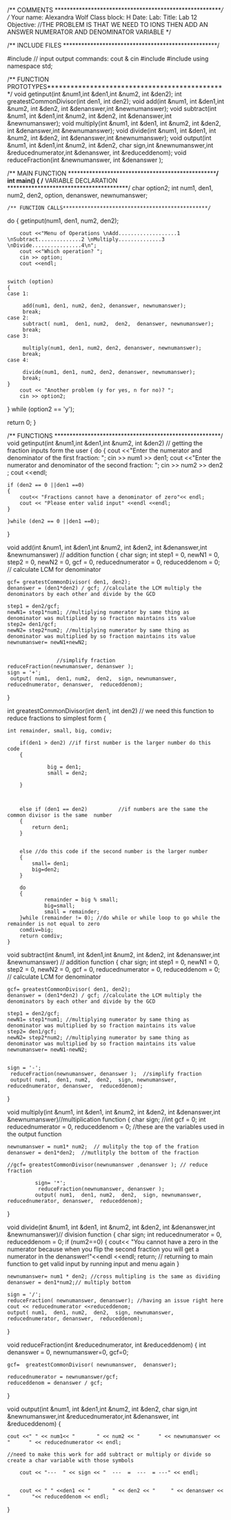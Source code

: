 /** COMMENTS ********************************************************/
/*	Your name: Alexandra Wolf
	Class block: 	H			Date:
	Lab:
	Title: Lab 12
	Objective:  //THE PROBLEM IS THAT WE NEED TO IONS THEN ADD AN ANSWER NUMERATOR AND DENOMINATOR VARIABLE
*/

/** INCLUDE FILES ***************************************************/

#include <iostream>	//	input output commands:	cout & cin
#include <iomanip>
#include <cmath>
using namespace std;

/** FUNCTION PROTOTYPES**********************************************/
void getinput(int &num1,int &den1,int &num2, int &den2);
int greatestCommonDivisor(int den1, int den2);
void add(int &num1, int &den1,int &num2, int &den2, int &denanswer,int &newnumanswer);
void subtract(int &num1, int &den1,int &num2, int &den2, int &denanswer,int &newnumanswer);
void multiply(int &num1, int &den1, int &num2, int &den2, int &denanswer,int &newnumanswer);
void divide(int &num1, int &den1, int &num2, int &den2, int &denanswer,int &newnumanswer);
void output(int &num1, int &den1,int &num2, int &den2, char sign,int &newnumanswer,int &reducednumerator,int &denanswer, int &reduceddenom);
void reduceFraction(int &newnumanswer, int &denanswer );

/** MAIN FUNCTION ***************************************************/
int main()
{
	/** VARIABLE DECLARATION ****************************************/
char option2;
int num1, den1, num2, den2, option, denanswer, newnumanswer;


	/** FUNCTION CALLS***********************************************/
do
{
	 getinput(num1, den1, num2, den2);

		cout <<"Menu of Operations \nAdd...................1 \nSubtract..............2 \nMultiply..............3 \nDivide................4\n";
		cout <<"Which operation? ";
		cin >> option;
		cout <<endl;


	switch (option)
	{
	case 1:

		 add(num1, den1, num2, den2, denanswer, newnumanswer);
		 break;
	case 2:
		 subtract( num1,  den1, num2,  den2,  denanswer, newnumanswer);
		 break;
	case 3:

		 multiply(num1, den1, num2, den2, denanswer, newnumanswer);
		 break;
	case 4:

		 divide(num1, den1, num2, den2, denanswer, newnumanswer);
		 break;
	}
		cout << "Another problem (y for yes, n for no)? ";
		cin >> option2;

} while (option2 == 'y');

return 0;
}




/** FUNCTIONS *******************************************************/
void getinput(int &num1,int &den1,int &num2, int &den2)  // getting the fraction inputs form the user
{
	do
	{
	cout <<"Enter the numerator and denominator of the first fraction: ";
	cin >> num1 >> den1;
	cout <<"Enter the numerator and denominator of the second fraction: ";
	cin >> num2 >> den2 ;
	cout <<endl;

	if (den2 == 0 ||den1 ==0)
	{
		cout<< "Fractions cannot have a denominator of zero"<< endl;
		cout << "Please enter valid input" <<endl <<endl;
	}

	}while (den2 == 0 ||den1 ==0);

}

void add(int &num1, int &den1,int &num2, int &den2, int &denanswer,int &newnumanswer) // addition function
{
char sign;
	int step1 = 0, newN1 = 0, step2 = 0, newN2 = 0,  gcf = 0, reducednumerator = 0, reduceddenom = 0;
							// calculate LCM for denominator

	gcf= greatestCommonDivisor( den1, den2);
	denanswer = (den1*den2) / gcf; //calculate the LCM multiply the denominators by each other and divide by the GCD

	step1 = den2/gcf;
	newN1= step1*num1; //multiplying numerator by same thing as denominator was multiplied by so fraction maintains its value
	step2= den1/gcf;
	newN2= step2*num2; //multiplying numerator by same thing as denominator was multiplied by so fraction maintains its value
	newnumanswer= newN1+newN2;


					//simplify fraction
	reduceFraction(newnumanswer, denanswer );
	sign = '+';
	 output( num1,  den1, num2,  den2,  sign, newnumanswer, reducednumerator, denanswer,  reduceddenom);
}

int greatestCommonDivisor(int den1, int den2) // we need this function to reduce fractions to simplest form
	{

	int remainder, small, big, comdiv;

		if(den1 > den2) //if first number is the larger number do this code
		{

				 big = den1;
				 small = den2;

		}



		else if (den1 == den2)          //if numbers are the same the common divisor is the same  number
		{
			return den1;
		}


		else //do this code if the second number is the larger number
		{
			small= den1;
			big=den2;
		}

		do
		{
				remainder = big % small;
				big=small;
				small = remainder;
		}while (remainder != 0); //do while or while loop to go while the remainder is not equal to zero
		comdiv=big;
		return comdiv;
	}

void subtract(int &num1, int &den1,int &num2, int &den2, int &denanswer,int &newnumanswer) // addition function
{
char sign;
	int step1 = 0, newN1 = 0, step2 = 0, newN2 = 0,  gcf = 0, reducednumerator = 0, reduceddenom = 0;
							// calculate LCM for denominator

	gcf= greatestCommonDivisor( den1, den2);
	denanswer = (den1*den2) / gcf; //calculate the LCM multiply the denominators by each other and divide by the GCD

	step1 = den2/gcf;
	newN1= step1*num1; //multiplying numerator by same thing as denominator was multiplied by so fraction maintains its value
	step2= den1/gcf;
	newN2= step2*num2; //multiplying numerator by same thing as denominator was multiplied by so fraction maintains its value
	newnumanswer= newN1-newN2;


	sign = '-';
	 reduceFraction(newnumanswer, denanswer );	//simplify fraction
	 output( num1,  den1, num2,  den2,  sign, newnumanswer, reducednumerator, denanswer,  reduceddenom);
}

void multiply(int &num1, int &den1, int &num2, int &den2, int &denanswer,int &newnumanswer)//multiplication function
{
	char sign;
	//int  gcf = 0;
	int reducednumerator = 0, reduceddenom = 0; //these are the variables used in the output function

	newnumanswer = num1* num2;	// mulitply the top of the fration
	denanswer = den1*den2;	//mutlitply the bottom of the fraction

	//gcf= greatestCommonDivisor(newnumanswer ,denanswer ); // reduce fraction

			 sign= '*';
			  reduceFraction(newnumanswer, denanswer );
			 output( num1,  den1, num2,  den2,  sign, newnumanswer, reducednumerator, denanswer,  reduceddenom);
}

void divide(int &num1, int &den1, int &num2, int &den2, int &denanswer,int &newnumanswer)// division function
{
	char sign;
	int  reducednumerator = 0,  reduceddenom = 0;
	if (num2==0)
	{
		cout<< "You cannot have a zero in the numerator because when you flip the second fraction you will get a numerator in the denanswer!"<<endl <<endl;
		return; // returning to main function to get valid input by running input and menu again
	}

	newnumanswer= num1 * den2; //cross multipling is the same as dividing
	denanswer = den1*num2;// multiply bottom

	sign = '/';
	reduceFraction( newnumanswer, denanswer); //having an issue right here
	cout << reducednumerator <<reduceddenom;
	output( num1,  den1, num2,  den2,  sign, newnumanswer, reducednumerator, denanswer,  reduceddenom);
}

void reduceFraction(int &reducednumerator, int &reduceddenom)
{
	int denanswer = 0, newnumanswer=0, gcf=0;

	gcf=  greatestCommonDivisor( newnumanswer,  denanswer);

	reducednumerator = newnumanswer/gcf;
	reduceddenom = denanswer / gcf;

}

void output(int &num1, int &den1,int &num2, int &den2, char sign,int &newnumanswer,int &reducednumerator,int &denanswer, int &reduceddenom)
{


	cout <<" " << num1<< "       " << num2 << "      " << newnumanswer << "      " << reducednumerator << endl;

	//need to make this work for add subtract or multiply or divide so create a char variable with those symbols

		cout << "---  " << sign << "  ---  =  ---  = ---" << endl;


		cout << " " <<den1 << "       " << den2 << "     " << denanswer << "       "<< reduceddenom << endl;

}
